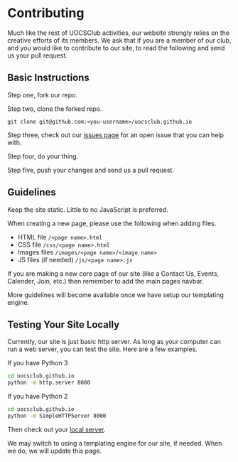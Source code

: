 # Contributing

Much like the rest of UOCSClub activities, our website strongly relies on the
creative efforts of its members. We ask that if you are a member of our
club, and you would like to contribute to our site, to read the following
and send us your pull request.

## Basic Instructions

Step one, fork our repo.

Step two, clone the forked repo.

```
git clone git@github.com:<you-username>/uocsclub.github.io
```

Step three, check out our
[issues page](https://github.com/uocsclub/uocsclub.github.io/issues) for an
open issue that you can help with.

Step four, do your thing.

Step five, push your changes and send us a pull request.

## Guidelines

Keep the site static. Little to no JavaScript is preferred.

When creating a new page, please use the following when adding files.

- HTML file `/<page name>.html`
- CSS file `/css/<page name>.html`
- Images files `/images/<page name>/<image name>`
- JS files (if needed) `/js/<page name>.js`

If you are making a new core page of our site (like a Contact Us, Events,
Calender, Join, etc.) then remember to add the main pages navbar.

More guidelines will become available once we have setup our templating
engine.

## Testing Your Site Locally

Currently, our site is just basic http server. As long as your computer
can run a web server, you can test the site. Here are a few examples.

If you have Python 3

```bash
cd uocsclub.github.io
python -m http.server 8000
```

If you have Python 2

```bash
cd uocsclub.github.io
python -m SimpleHTTPServer 8000
```

Then check out your [local server](http://localhost:8000).

We may switch to using a templating engine for our site, if needed. When
we do, we will update this page.
